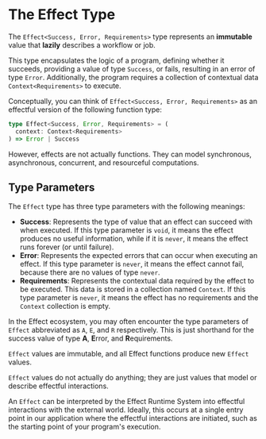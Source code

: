 # The Effect Type

The `Effect<Success, Error, Requirements>` type represents an **immutable** value that **lazily** describes a workflow or job.

This type encapsulates the logic of a program, defining whether it succeeds, providing a value of type `Success`, or fails, resulting in an error of type `Error`. Additionally, the program requires a collection of contextual data `Context<Requirements>` to execute.

Conceptually, you can think of `Effect<Success, Error, Requirements>` as an effectful version of the following function type:

```ts
type Effect<Success, Error, Requirements> = (
  context: Context<Requirements>
) => Error | Success
```

However, effects are not actually functions. They can model synchronous, asynchronous, concurrent, and resourceful computations.

## Type Parameters

The `Effect` type has three type parameters with the following meanings:

- **Success**: Represents the type of value that an effect can succeed with when executed. If this type parameter is `void`, it means the effect produces no useful information, while if it is `never`, it means the effect runs forever (or until failure).
- **Error**: Represents the expected errors that can occur when executing an effect. If this type parameter is `never`, it means the effect cannot fail, because there are no values of type `never`.
- **Requirements**: Represents the contextual data required by the effect to be executed. This data is stored in a collection named `Context`. If this type parameter is `never`, it means the effect has no requirements and the `Context` collection is empty.

In the Effect ecosystem, you may often encounter the type parameters of `Effect` abbreviated as `A`, `E`, and `R` respectively. This is just shorthand for the success value of type **A**, **E**rror, and **R**equirements.

`Effect` values are immutable, and all Effect functions produce new `Effect` values.

`Effect` values do not actually do anything; they are just values that model or describe effectful interactions.

An `Effect` can be interpreted by the Effect Runtime System into effectful interactions with the external world. Ideally, this occurs at a single entry point in our application where the effectful interactions are initiated, such as the starting point of your program's execution.
